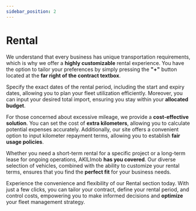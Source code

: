 ```yaml
---
sidebar_position: 2
---
```


# Rental

We understand that every business has unique transportation requirements, which is why we offer a **highly customizable** rental experience. You have the option to tailor your preferences by simply pressing the **"+"** button located at the **far right of the contract textbox**.

Specify the exact dates of the rental period, including the start and expiry dates, allowing you to plan your fleet utilization efficiently. Moreover, you can input your desired total import, ensuring you stay within your **allocated budget**.

For those concerned about excessive mileage, we provide a **cost-effective solution**. You can set the cost of **extra kilometers**, allowing you to calculate potential expenses accurately. Additionally, our site offers a convenient option to input kilometer repayment terms, allowing you to establish **fair usage policies**.

Whether you need a short-term rental for a specific project or a long-term lease for ongoing operations, AKILImob **has you covered**. Our diverse selection of vehicles, combined with the ability to customize your rental terms, ensures that you find the **perfect fit** for your business needs.

Experience the convenience and flexibility of our Rental section today. With just a few clicks, you can tailor your contract, define your rental period, and control costs, empowering you to make informed decisions and **optimize** your fleet management strategy.